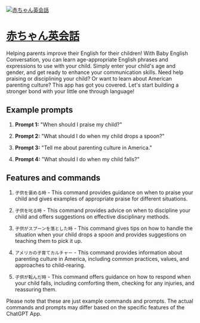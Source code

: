 [![赤ちゃん英会話](https://files.oaiusercontent.com/file-aS91KDVk165tQWCiYVq4j4Ze?se=2123-10-17T20%3A27%3A27Z&sp=r&sv=2021-08-06&sr=b&rscc=max-age%3D31536000%2C%20immutable&rscd=attachment%3B%20filename%3D5fff8e11-3090-4241-bf62-0bc6bb8f7897.png&sig=FZGbMOggc6D7SIIDODGoYpcn6gh8JlytH4/N8VSYnTY%3D)](https://chat.openai.com/g/g-W9Ce7gK9C-chi-tiyanying-hui-hua)

# [赤ちゃん英会話](https://chat.openai.com/g/g-W9Ce7gK9C-chi-tiyanying-hui-hua)

Helping parents improve their English for their children! With Baby English Conversation, you can learn age-appropriate English phrases and expressions to use with your child. Simply enter your child's age and gender, and get ready to enhance your communication skills. Need help praising or disciplining your child? Or want to learn about American parenting culture? This app has got you covered. Let's start building a stronger bond with your little one through language!

## Example prompts

1. **Prompt 1:** "When should I praise my child?"

2. **Prompt 2:** "What should I do when my child drops a spoon?"

3. **Prompt 3:** "Tell me about parenting culture in America."

4. **Prompt 4:** "What should I do when my child falls?"

## Features and commands

1. `子供を褒める時` - This command provides guidance on when to praise your child and gives examples of appropriate praise for different situations.

2. `子供を叱る時` - This command provides advice on when to discipline your child and offers suggestions on effective disciplinary methods.

3. `子供がスプーンを落とした時` - This command gives tips on how to handle the situation when your child drops a spoon and provides suggestions on teaching them to pick it up.

4. `アメリカの子育てカルチャー` - This command provides information about parenting culture in America, including common practices, values, and approaches to child-rearing.

5. `子供が転んだ時` - This command offers guidance on how to respond when your child falls, including comforting them, checking for any injuries, and reassuring them.

Please note that these are just example commands and prompts. The actual commands and prompts may differ based on the specific features of the ChatGPT App.
